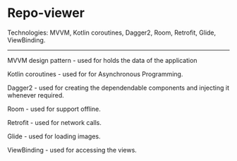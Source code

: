 # Repo-viewer

Technologies: MVVM, Kotlin coroutines, Dagger2, Room, Retrofit, Glide, ViewBinding.

***

MVVM design pattern - used for holds the data of the application

Kotlin coroutines - used for for Asynchronous Programming.

Dagger2 - used for creating the dependendable components and injecting it whenever required.

Room - used for support offline.

Retrofit - used for network calls.

Glide - used for loading images.

ViewBinding - used for accessing the views.
